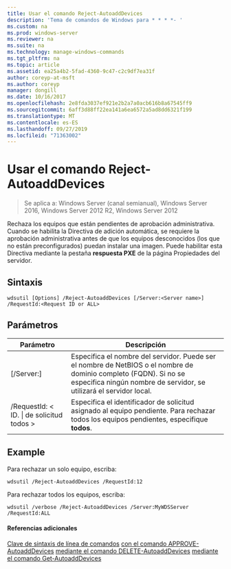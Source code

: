 ```yaml
---
title: Usar el comando Reject-AutoaddDevices
description: 'Tema de comandos de Windows para * * * *- '
ms.custom: na
ms.prod: windows-server
ms.reviewer: na
ms.suite: na
ms.technology: manage-windows-commands
ms.tgt_pltfrm: na
ms.topic: article
ms.assetid: ea25a4b2-5fad-4360-9c47-c2c9df7ea31f
author: coreyp-at-msft
ms.author: coreyp
manager: dongill
ms.date: 10/16/2017
ms.openlocfilehash: 2e8fda3037ef921e2b2a7a0acb616b8a67545ff9
ms.sourcegitcommit: 6aff3d88ff22ea141a6ea6572a5ad8dd6321f199
ms.translationtype: MT
ms.contentlocale: es-ES
ms.lasthandoff: 09/27/2019
ms.locfileid: "71363002"
---
```

# <a name="using-the-reject-autoadddevices-command"></a>Usar el comando Reject-AutoaddDevices

>Se aplica a: Windows Server (canal semianual), Windows Server 2016, Windows Server 2012 R2, Windows Server 2012

Rechaza los equipos que están pendientes de aprobación administrativa. Cuando se habilita la Directiva de adición automática, se requiere la aprobación administrativa antes de que los equipos desconocidos (los que no están preconfigurados) puedan instalar una imagen. Puede habilitar esta Directiva mediante la pestaña **respuesta PXE** de la página Propiedades del servidor.
## <a name="syntax"></a>Sintaxis
```
wdsutil [Options] /Reject-AutoaddDevices [/Server:<Server name>] /RequestId:<Request ID or ALL>
```
## <a name="parameters"></a>Parámetros
|Parámetro|Descripción|
|-------|--------|
|[/Server:<Server name>]|Especifica el nombre del servidor. Puede ser el nombre de NetBIOS o el nombre de dominio completo (FQDN). Si no se especifica ningún nombre de servidor, se utilizará el servidor local.|
|/RequestId: < ID. &#124; de solicitud todos >|Especifica el identificador de solicitud asignado al equipo pendiente. Para rechazar todos los equipos pendientes, especifique **todos**.|
## <a name="BKMK_examples"></a>Example
Para rechazar un solo equipo, escriba:
```
wdsutil /Reject-AutoaddDevices /RequestId:12
```
Para rechazar todos los equipos, escriba:
```
wdsutil /verbose /Reject-AutoaddDevices /Server:MyWDSServer /RequestId:ALL
```
#### <a name="additional-references"></a>Referencias adicionales
[Clave de sintaxis de línea de comandos](command-line-syntax-key.md)
[con el comando APPROVE-AutoaddDevices](using-the-approve-autoadddevices-command.md)
[mediante el comando DELETE-AutoaddDevices](using-the-delete-autoadddevices-command.md)
[mediante el comando Get-AutoaddDevices](using-the-get-autoadddevices-command.md)
